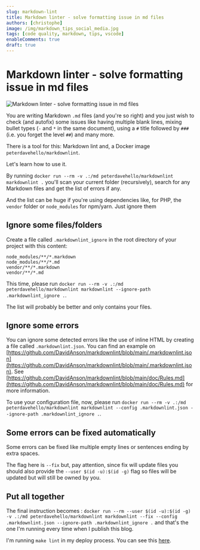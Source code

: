 ```yaml
---
slug: markdown-lint
title: Markdown linter - solve formatting issue in md files
authors: [christophe]
image: /img/markdown_tips_social_media.jpg
tags: [code quality, markdown, tips, vscode]
enableComments: true
draft: true
---
```

# Markdown linter - solve formatting issue in md files

![Markdown linter - solve formatting issue in md files](/img/markdown_tips_banner.jpg)

You are writing Markdown `.md` files (and you're so right) and you just wish to check (and autofix) some issues like having multiple blank lines, mixing bullet types (`-` and `*` in the same document), using a `#` title followed by `###` (i.e. you forget the level `##`) and many more.

There is a tool for this: Markdown lint and, a Docker image `peterdavehello/markdownlint`.

Let's learn how to use it.

<!-- truncate -->

By running `docker run --rm -v .:/md peterdavehello/markdownlint markdownlint .` you'll scan your current folder (recursively), search for any Markdown files and get the list of errors if any.

And the list can be huge if you're using dependencies like, for PHP, the `vendor` folder or `node_modules` for npm/yarn. Just ignore them

## Ignore some files/folders

Create a file called `.markdownlint_ignore` in the root directory of your project with this content:

```text
node_modules/**/*.markdown
node_modules/**/*.md
vendor/**/*.markdown
vendor/**/*.md
```

This time, please run `docker run --rm -v .:/md peterdavehello/markdownlint markdownlint --ignore-path .markdownlint_ignore .`.

The list will probably be better and only contains your files.

## Ignore some errors

You can ignore some detected errors like the use of inline HTML by creating a file called `.markdownlint.json`. You can find an example on [https://github.com/DavidAnson/markdownlint/blob/main/.markdownlint.json](https://github.com/DavidAnson/markdownlint/blob/main/.markdownlint.json). See [https://github.com/DavidAnson/markdownlint/blob/main/doc/Rules.md](https://github.com/DavidAnson/markdownlint/blob/main/doc/Rules.md) for more information.

To use your configuration file, now, please run `docker run --rm -v .:/md peterdavehello/markdownlint markdownlint --config .markdownlint.json --ignore-path .markdownlint_ignore .`.

## Some errors can be fixed automatically

Some errors can be fixed like multiple empty lines or sentences ending by extra spaces.

The flag here is `--fix` but, pay attention, since fix will update files you should also provide the `--user $(id -u):$(id -g)` flag so files will be updated but will still be owned by you.

## Put all together

The final instruction becomes : `docker run --rm --user $(id -u):$(id -g) -v .:/md peterdavehello/markdownlint markdownlint --fix --config .markdownlint.json --ignore-path .markdownlint_ignore .` and that's the one I'm running every time when I publish this blog.

I'm running `make lint` in my deploy process. You can see this [here](https://github.com/cavo789/blog/blob/main/makefile#L46-L49).